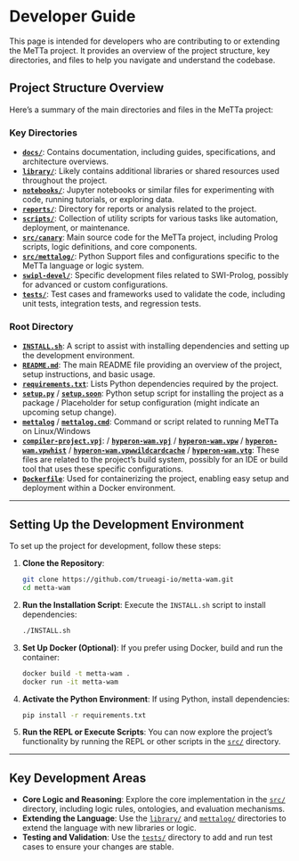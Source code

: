 # Developer Guide

This page is intended for developers who are contributing to or extending the MeTTa project. It provides an overview of the project structure, key directories, and files to help you navigate and understand the codebase.

## Project Structure Overview

Here’s a summary of the main directories and files in the MeTTa project:

### Key Directories

- **[`docs/`](https://github.com/trueagi-io/metta-wam/tree/main/docs)**: Contains documentation, including guides, specifications, and architecture overviews.
- **[`library/`](https://github.com/trueagi-io/metta-wam/tree/main/library)**: Likely contains additional libraries or shared resources used throughout the project.
- **[`notebooks/`](https://github.com/trueagi-io/metta-wam/tree/main/notebooks)**: Jupyter notebooks or similar files for experimenting with code, running tutorials, or exploring data.
- **[`reports/`](https://github.com/trueagi-io/metta-wam/tree/main/reports)**: Directory for reports or analysis related to the project.
- **[`scripts/`](https://github.com/trueagi-io/metta-wam/tree/main/scripts)**: Collection of utility scripts for various tasks like automation, deployment, or maintenance.
- **[`src/canary`](https://github.com/trueagi-io/metta-wam/tree/main/src/canary)**: Main source code for the MeTTa project, including Prolog scripts, logic definitions, and core components.
- **[`src/mettalog/`](https://github.com/trueagi-io/metta-wam/tree/main/src/mettalog)**: Python Support files and configurations specific to the MeTTa language or logic system.
- **[`swipl-devel/`](https://github.com/trueagi-io/metta-wam/tree/main/swipl-devel)**: Specific development files related to SWI-Prolog, possibly for advanced or custom configurations.
- **[`tests/`](https://github.com/trueagi-io/metta-wam/tree/main/tests)**: Test cases and frameworks used to validate the code, including unit tests, integration tests, and regression tests.

### Root Directory

- **[`INSTALL.sh`](https://github.com/trueagi-io/metta-wam/blob/main/INSTALL.sh)**: A script to assist with installing dependencies and setting up the development environment.
- **[`README.md`](https://github.com/trueagi-io/metta-wam/blob/main/README.md)**: The main README file providing an overview of the project, setup instructions, and basic usage.
- **[`requirements.txt`](https://github.com/trueagi-io/metta-wam/blob/main/requirements.txt)**: Lists Python dependencies required by the project.
- **[`setup.py`](https://github.com/trueagi-io/metta-wam/blob/main/setup.py)** / **[`setup.soon`](https://github.com/trueagi-io/metta-wam/blob/main/setup.soon)**: Python setup script for installing the project as a package /  Placeholder for setup configuration (might indicate an upcoming setup change).
- **[`mettalog`](https://github.com/trueagi-io/metta-wam/blob/main/mettalog)** / **[`mettalog.cmd`](https://github.com/trueagi-io/metta-wam/blob/main/mettalog.cmd)**: Command or script related to running MeTTa on Linux/Windows
- **[`compiler-project.vpj`](https://github.com/trueagi-io/metta-wam/blob/main/compiler-project.vpj)**: / **[`hyperon-wam.vpj`](https://github.com/trueagi-io/metta-wam/blob/main/hyperon-wam.vpj)** / **[`hyperon-wam.vpw`](https://github.com/trueagi-io/metta-wam/blob/main/hyperon-wam.vpw)** / **[`hyperon-wam.vpwhist`](https://github.com/trueagi-io/metta-wam/blob/main/hyperon-wam.vpwhist)** / **[`hyperon-wam.vpwwildcardcache`](https://github.com/trueagi-io/metta-wam/blob/main/hyperon-wam.vpwwildcardcache)** / **[`hyperon-wam.vtg`](https://github.com/trueagi-io/metta-wam/blob/main/hyperon-wam.vtg)**: These files are related to the project’s build system, possibly for an IDE or build tool that uses these specific configurations.
- **[`Dockerfile`](https://github.com/trueagi-io/metta-wam/blob/main/Dockerfile)**: Used for containerizing the project, enabling easy setup and deployment within a Docker environment.

---

## Setting Up the Development Environment

To set up the project for development, follow these steps:

1. **Clone the Repository**:
    ```bash
    git clone https://github.com/trueagi-io/metta-wam.git
    cd metta-wam
    ```

2. **Run the Installation Script**:
    Execute the `INSTALL.sh` script to install dependencies:
    ```bash
    ./INSTALL.sh
    ```

3. **Set Up Docker (Optional)**:
    If you prefer using Docker, build and run the container:
    ```bash
    docker build -t metta-wam .
    docker run -it metta-wam
    ```

4. **Activate the Python Environment**:
    If using Python, install dependencies:
    ```bash
    pip install -r requirements.txt
    ```

5. **Run the REPL or Execute Scripts**:
    You can now explore the project’s functionality by running the REPL or other scripts in the [`src/`](https://github.com/trueagi-io/metta-wam/tree/main/src) directory.

---

## Key Development Areas

- **Core Logic and Reasoning**: Explore the core implementation in the [`src/`](https://github.com/trueagi-io/metta-wam/tree/main/src) directory, including logic rules, ontologies, and evaluation mechanisms.
- **Extending the Language**: Use the [`library/`](https://github.com/trueagi-io/metta-wam/tree/main/library) and [`mettalog/`](https://github.com/trueagi-io/metta-wam/tree/main/mettalog) directories to extend the language with new libraries or logic.
- **Testing and Validation**: Use the [`tests/`](https://github.com/trueagi-io/metta-wam/tree/main/tests) directory to add and run test cases to ensure your changes are stable.
